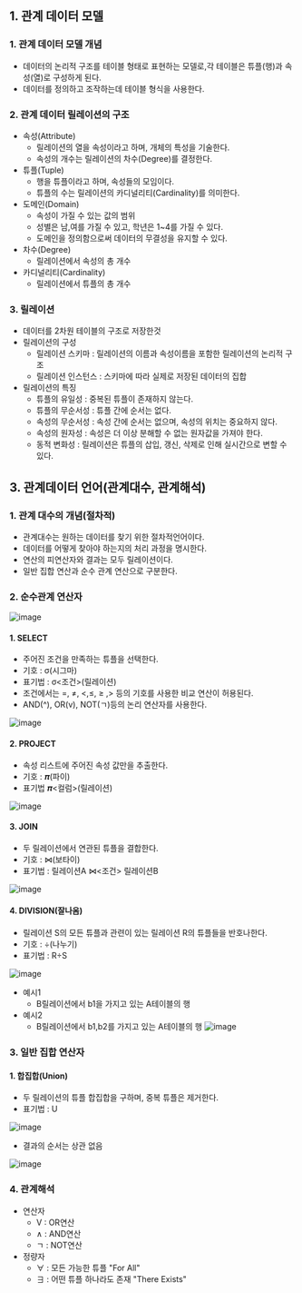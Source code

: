 ## 1. 관계 데이터 모델
### 1. 관계 데이터 모델 개념
- 데이터의 논리적 구조를 테이블 형태로 표현하는 모델로,각 테이블은 튜플(행)과 속성(열)로 구성하게 된다.
- 데이터를 정의하고 조작하는데 테이블 형식을 사용한다.

### 2. 관계 데이터 릴레이션의 구조
- 속성(Attribute)
  - 릴레이션의 열을 속성이라고 하며, 개체의 특성을 기술한다.
  - 속성의 개수는 릴레이션의 차수(Degree)를 결정한다.
- 튜플(Tuple)
  - 행을 튜플이라고 하며, 속성들의 모임이다.
  - 튜플의 수는 릴레이션의 카디널리티(Cardinality)를 의미한다.
- 도메인(Domain)
  - 속성이 가질 수 있는 값의 범위
  - 성별은 남,여를 가질 수 있고, 학년은 1~4를 가질 수 있다.
  - 도메인을 정의함으로써 데이터의 무결성을 유지할 수 있다.
- 차수(Degree)
  - 릴레이션에서 속성의 총 개수
- 카디널리티(Cardinality)
  - 릴레이션에서 튜플의 총 개수
### 3. 릴레이션
- 데이터를 2차원 테이블의 구조로 저장한것
- 릴레이션의 구성
  - 릴레이션 스키마 : 릴레이션의 이름과 속성이름을 포함한 릴레이션의 논리적 구조
  - 릴레이션 인스턴스 : 스키마에 따라 실제로 저장된 데이터의 집합
- 릴레이션의 특징
  - 튜플의 유일성 : 중복된 튜플이 존재하지 않는다.
  - 튜플의 무순서성 : 튜플 간에 순서는 없다.
  - 속성의 무순서성 : 속성 간에 순서는 없으며, 속성의 위치는 중요하지 않다.
  - 속성의 원자성 : 속성은 더 이상 분해할 수 없는 원자값을 가져야 한다.
  - 동적 변화성 : 릴레이션은 튜플의 삽입, 갱신, 삭제로 인해 실시간으로 변할 수 있다.

## 3. 관계데이터 언어(관계대수, 관계해석)
### 1. 관계 대수의 개념(절차적)
- 관계대수는 원하는 데이터를 찾기 위한 절차적언어이다.
- 데이터를 어떻게 찾아야 하는지의 처리 과정을 명시한다.
- 연산의 피연산자와 결과는 모두 릴레이션이다.
- 일반 집합 연산과 순수 관계 연산으로 구분한다.

### 2. 순수관계 연산자

![image](../img/학생테이블.png)


#### 1. SELECT
- 주어진 조건을 만족하는 튜플을 선택한다.
- 기호 : σ(시그마)
- 표기법 : σ<조건>(릴레이션)
- 조건에서는 =, ≠, <,≤, ≥ ,> 등의 기호를 사용한 비교 연산이 허용된다.
- AND(^), OR(v), NOT(ㄱ)등의 논리 연산자를 사용한다.

![image](../img/관계대수.png)

#### 2. PROJECT
- 속성 리스트에 주어진 속성 값만을 추출한다.
- 기호 : 𝝅(파이)
- 표기법 𝝅<컬럼>(릴레이션)

![image](../img/PROJECT.png)


#### 3. JOIN
- 두 릴레이션에서 연관된 튜플을 결합한다.
- 기호 : ⋈(보타이)
- 표기법 : 릴레이션A ⋈<조건> 릴레이션B

![image](../img/JOIN.png)

#### 4. DIVISION(잘나옴)
- 릴레이션 S의 모든 튜플과 관련이 있는 릴레이션 R의 튜플들을 반호나한다.
- 기호 : ÷(나누기)
- 표기법 : R÷S

![image](../img/DIVISION.png) 

- 예시1
  - B릴레이션에서 b1을 가지고 있는 A테이블의 행
- 예시2
  - B릴레이션에서 b1,b2를 가지고 있는 A테이블의 행
![image](../img/DIVISION2.png) 

### 3. 일반 집합 연산자
#### 1. 합집합(Union)
- 두 릴레이션의 튜플 합집합을 구하며, 중복 튜플은 제거한다.
- 표기법 : U

![image](../img/Union.png)

- 결과의 순서는 상관 없음

![image](../img/Union2.png)


### 4. 관계해석
- 연산자
  - V : OR연산
  - ∧ : AND연산
  - ㄱ : NOT연산
- 정량자
  - ∀ : 모든 가능한 튜플 "For All"
  - ∃ : 어떤 튜플 하나라도 존재 "There Exists"